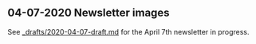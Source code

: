 ## 04-07-2020 Newsletter images

See [_drafts/2020-04-07-draft.md](../../_drafts/2020-04-07-draft.md) for the April 7th newsletter in progress.
